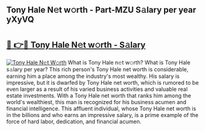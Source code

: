 ## Tony Hale N𝚎t w𝚘rth - Part-MZU S𝚊lary per year yXyVQ

# <h2><a href="http://gc406ey.nevu.top/?p=Tony+Hale">🔗 👉🔴 Tony Hale N𝚎t w𝚘rth - S𝚊lary</a></h2>

[![Tony Hale N𝚎t W𝚘rth](https://i.imgur.com/Oavwk0R.jpeg)](http://gc406ey.nevu.top/?p=Tony+Hale)
What is Tony Hale n𝚎t w𝚘rth? What is Tony Hale s𝚊lary per year?
This rich person's Tony Hale net worth is considerable, earning him a place among the industry's most wealthy. His salary is impressive, but it is dwarfed by Tony Hale net worth, which is rumored to be even larger as a result of his varied business activities and valuable real estate investments. With a Tony Hale net worth that ranks him among the world's wealthiest, this man is recognized for his business acumen and financial intelligence. This affluent individual, whose Tony Hale net worth is in the billions and who earns an impressive salary, is a prime example of the force of hard labor, dedication, and financial acumen.
